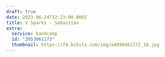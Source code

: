 ```yaml
---
draft: true
date: 2023-06-24T12:23:00.000Z
title: V Sparks - Sebastian
extra:
  service: bandcamp
  id: "2053061173"
  thumbnail: https://f4.bcbits.com/img/a4090461272_10.jpg
---
```


